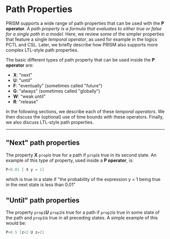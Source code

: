 # Path Properties

PRISM supports a wide range of path properties that can be used with the **P operator**. *A path property is a formula that evaluates to either true or false for a single path in a model.* Here, we review some of the simpler properties that feature a single *temporal operator*, as used for example in the logics PCTL and CSL. Later, we briefly describe how PRISM also supports more complex LTL-style path properties.

The basic different types of path property that can be used inside the **P operator** are:

- **X**: "next"
- **U**: "until"
- **F**: "eventually" (sometimes called "future")
- **G**: "always" (sometimes called "globally")
- **W**: "weak until"
- **R**: "release"

In the following sections, we describe each of these *temporal operators*. We then discuss the (optional) use of time bounds with these operators. Finally, we also discuss LTL-style path properties.


---
## "Next" path properties

The property **X** `prop`is true for a path if `prop`is true in its second state. An example of this type of property, used inside a **P operator**, is:


```c
P<0.01 [ X y = 1]
```

which is true in a state if "the probability of the expression y = 1 being true in the next state is less than 0.01"

## "Until" path properties

The property `prop1`**U** `prop2`is true for a path if `prop2`is true in some state of the path and `prop1`is true in all preceding states. A simple example of this would be:


```c
P>0.5 [z<2 U z=2]
```
